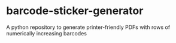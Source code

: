 # barcode-sticker-generator
 A python repository to generate printer-friendly PDFs with rows of numerically increasing barcodes

